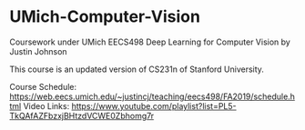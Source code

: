 # UMich-Computer-Vision
Coursework under UMich EECS498 Deep Learning for Computer Vision by Justin Johnson

This course is an updated version of CS231n of Stanford University.

Course Schedule:
https://web.eecs.umich.edu/~justincj/teaching/eecs498/FA2019/schedule.html
Video Links:
https://www.youtube.com/playlist?list=PL5-TkQAfAZFbzxjBHtzdVCWE0Zbhomg7r
